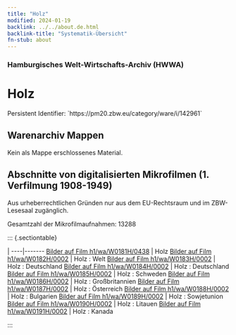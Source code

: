 ```yaml
---
title: "Holz"
modified: 2024-01-19
backlink: ../../about.de.html
backlink-title: "Systematik-Übersicht"
fn-stub: about
---
```


### Hamburgisches Welt-Wirtschafts-Archiv (HWWA)

# Holz

<div class="hint">Persistent Identifier: `https://pm20.zbw.eu/category/ware/i/142961`</div>







## Warenarchiv Mappen





Kein als Mappe erschlossenes Material.



<a id="filmsections" />

## Abschnitte von digitalisierten Mikrofilmen (1. Verfilmung 1908-1949)

<p>Aus urheberrechtlichen Gründen nur aus dem EU-Rechtsraum und im ZBW-Lesesaal zugänglich.</p>


<p>Gesamtzahl der Mikrofilmaufnahmen: 13288</p>





::: {.sectiontable}

 | 
----|-------
<a class="btn" href="https://pm20.zbw.eu/film/h1/wa/W0181H/0438" rel="nofollow">Bilder auf Film h1/wa/W0181H/0438</a> | Holz
<a class="btn" href="https://pm20.zbw.eu/film/h1/wa/W0182H/0002" rel="nofollow">Bilder auf Film h1/wa/W0182H/0002</a> | Holz : Welt
<a class="btn" href="https://pm20.zbw.eu/film/h1/wa/W0183H/0002" rel="nofollow">Bilder auf Film h1/wa/W0183H/0002</a> | Holz : Deutschland
<a class="btn" href="https://pm20.zbw.eu/film/h1/wa/W0184H/0002" rel="nofollow">Bilder auf Film h1/wa/W0184H/0002</a> | Holz : Deutschland
<a class="btn" href="https://pm20.zbw.eu/film/h1/wa/W0185H/0002" rel="nofollow">Bilder auf Film h1/wa/W0185H/0002</a> | Holz : Schweden
<a class="btn" href="https://pm20.zbw.eu/film/h1/wa/W0186H/0002" rel="nofollow">Bilder auf Film h1/wa/W0186H/0002</a> | Holz : Großbritannien
<a class="btn" href="https://pm20.zbw.eu/film/h1/wa/W0187H/0002" rel="nofollow">Bilder auf Film h1/wa/W0187H/0002</a> | Holz : Österreich
<a class="btn" href="https://pm20.zbw.eu/film/h1/wa/W0188H/0002" rel="nofollow">Bilder auf Film h1/wa/W0188H/0002</a> | Holz : Bulgarien
<a class="btn" href="https://pm20.zbw.eu/film/h1/wa/W0189H/0002" rel="nofollow">Bilder auf Film h1/wa/W0189H/0002</a> | Holz : Sowjetunion
<a class="btn" href="https://pm20.zbw.eu/film/h1/wa/W0190H/0002" rel="nofollow">Bilder auf Film h1/wa/W0190H/0002</a> | Holz : Litauen
<a class="btn" href="https://pm20.zbw.eu/film/h1/wa/W0191H/0002" rel="nofollow">Bilder auf Film h1/wa/W0191H/0002</a> | Holz : Kanada


:::
















